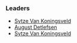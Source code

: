 ### Leaders

* [Sytze Van Koningsveld](mailto:sytze.vankoningsveld@owasp.org)
* [August Detlefsen](mailto:)
* [Sytze Van Koningsveld](mailto:sytze.vankoningsveld@owasp.org)
